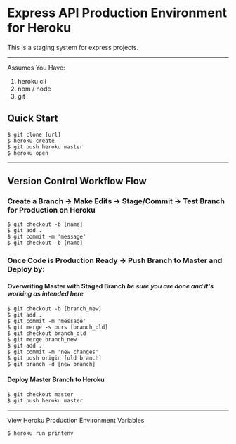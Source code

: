 # Express API Production Environment for Heroku

This is a staging system for express projects.

---

Assumes You Have:
1. heroku cli
2. npm / node
3. git


## Quick Start
```
$ git clone [url]
$ heroku create
$ git push heroku master
$ heroku open
```

---
## Version Control Workflow Flow

### Create a Branch -> Make Edits -> Stage/Commit -> Test Branch for Production on Heroku
```
$ git checkout -b [name]
$ git add .
$ git commit -m 'message'
$ git checkout -b [name]
```

### Once Code is Production Ready -> Push Branch to Master and Deploy by:
#### Overwriting Master with Staged Branch *be sure you are done and it's working as intended here*
```
$ git checkout -b [branch_new]
$ git add .
$ git commit -m 'message'
$ git merge -s ours [branch_old]
$ git checkout branch_old
$ git merge branch_new
$ git add .
$ git commit -m 'new changes'
$ git push origin [old branch]
$ git branch -d [new branch]
```

#### Deploy Master Branch to Heroku
```
$ git checkout master
$ git push heroku master
```
---

View Heroku Production Environment Variables
```
$ heroku run printenv
```

